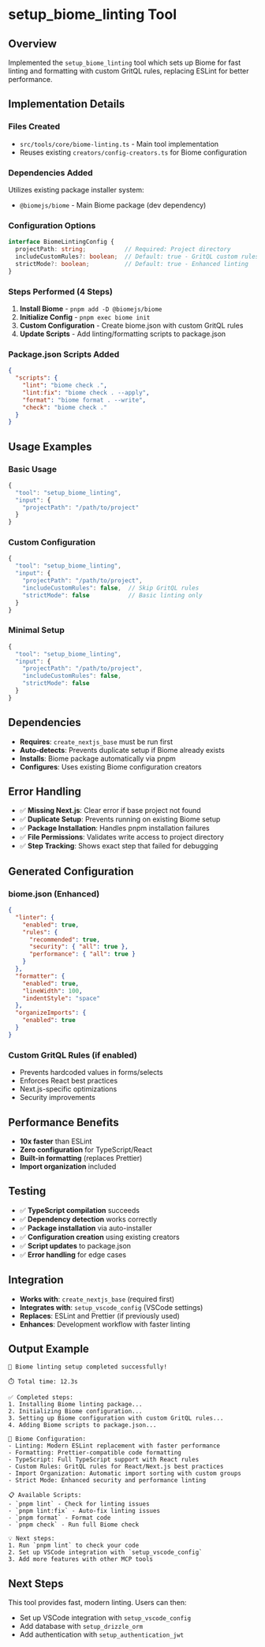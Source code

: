 # setup_biome_linting Tool

## Overview
Implemented the `setup_biome_linting` tool which sets up Biome for fast linting and formatting with custom GritQL rules, replacing ESLint for better performance.

## Implementation Details

### Files Created
- `src/tools/core/biome-linting.ts` - Main tool implementation
- Reuses existing `creators/config-creators.ts` for Biome configuration

### Dependencies Added
Utilizes existing package installer system:
- `@biomejs/biome` - Main Biome package (dev dependency)

### Configuration Options
```typescript
interface BiomeLintingConfig {
  projectPath: string;           // Required: Project directory
  includeCustomRules?: boolean;  // Default: true - GritQL custom rules
  strictMode?: boolean;          // Default: true - Enhanced linting
}
```

### Steps Performed (4 Steps)
1. **Install Biome** - `pnpm add -D @biomejs/biome`
2. **Initialize Config** - `pnpm exec biome init` 
3. **Custom Configuration** - Create biome.json with custom GritQL rules
4. **Update Scripts** - Add linting/formatting scripts to package.json

### Package.json Scripts Added
```json
{
  "scripts": {
    "lint": "biome check .",
    "lint:fix": "biome check . --apply", 
    "format": "biome format . --write",
    "check": "biome check ."
  }
}
```

## Usage Examples

### Basic Usage
```typescript
{
  "tool": "setup_biome_linting",
  "input": {
    "projectPath": "/path/to/project"
  }
}
```

### Custom Configuration
```typescript
{
  "tool": "setup_biome_linting",
  "input": {
    "projectPath": "/path/to/project",
    "includeCustomRules": false,  // Skip GritQL rules
    "strictMode": false           // Basic linting only
  }
}
```

### Minimal Setup
```typescript
{
  "tool": "setup_biome_linting",
  "input": {
    "projectPath": "/path/to/project",
    "includeCustomRules": false,
    "strictMode": false
  }
}
```

## Dependencies
- **Requires**: `create_nextjs_base` must be run first
- **Auto-detects**: Prevents duplicate setup if Biome already exists
- **Installs**: Biome package automatically via pnpm
- **Configures**: Uses existing Biome configuration creators

## Error Handling
- ✅ **Missing Next.js**: Clear error if base project not found
- ✅ **Duplicate Setup**: Prevents running on existing Biome setup  
- ✅ **Package Installation**: Handles pnpm installation failures
- ✅ **File Permissions**: Validates write access to project directory
- ✅ **Step Tracking**: Shows exact step that failed for debugging

## Generated Configuration

### biome.json (Enhanced)
```json
{
  "linter": {
    "enabled": true,
    "rules": {
      "recommended": true,
      "security": { "all": true },
      "performance": { "all": true }
    }
  },
  "formatter": {
    "enabled": true,
    "lineWidth": 100,
    "indentStyle": "space"
  },
  "organizeImports": {
    "enabled": true
  }
}
```

### Custom GritQL Rules (if enabled)
- Prevents hardcoded values in forms/selects
- Enforces React best practices  
- Next.js-specific optimizations
- Security improvements

## Performance Benefits
- **10x faster** than ESLint
- **Zero configuration** for TypeScript/React
- **Built-in formatting** (replaces Prettier)
- **Import organization** included

## Testing
- ✅ **TypeScript compilation** succeeds
- ✅ **Dependency detection** works correctly
- ✅ **Package installation** via auto-installer
- ✅ **Configuration creation** using existing creators
- ✅ **Script updates** to package.json
- ✅ **Error handling** for edge cases

## Integration
- **Works with**: `create_nextjs_base` (required first)
- **Integrates with**: `setup_vscode_config` (VSCode settings)
- **Replaces**: ESLint and Prettier (if previously used)
- **Enhances**: Development workflow with faster linting

## Output Example
```
🎉 Biome linting setup completed successfully!

⏱️ Total time: 12.3s

✅ Completed steps:
1. Installing Biome linting package...
2. Initializing Biome configuration...
3. Setting up Biome configuration with custom GritQL rules...
4. Adding Biome scripts to package.json...

🔧 Biome Configuration:
- Linting: Modern ESLint replacement with faster performance
- Formatting: Prettier-compatible code formatting  
- TypeScript: Full TypeScript support with React rules
- Custom Rules: GritQL rules for React/Next.js best practices
- Import Organization: Automatic import sorting with custom groups
- Strict Mode: Enhanced security and performance linting

📋 Available Scripts:
- `pnpm lint` - Check for linting issues
- `pnpm lint:fix` - Auto-fix linting issues
- `pnpm format` - Format code
- `pnpm check` - Run full Biome check

💡 Next steps:
1. Run `pnpm lint` to check your code
2. Set up VSCode integration with `setup_vscode_config`
3. Add more features with other MCP tools
```

## Next Steps
This tool provides fast, modern linting. Users can then:
- Set up VSCode integration with `setup_vscode_config`
- Add database with `setup_drizzle_orm`
- Add authentication with `setup_authentication_jwt`